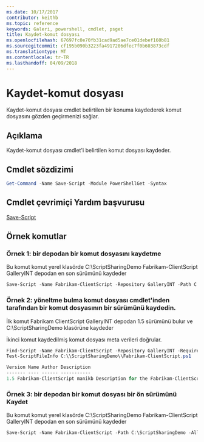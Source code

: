 ```yaml
---
ms.date: 10/17/2017
contributor: keithb
ms.topic: reference
keywords: Galeri, powershell, cmdlet, psget
title: Kaydet-komut dosyası
ms.openlocfilehash: 67697fc0e70fb31cad9ad5ae7ce01debef160b81
ms.sourcegitcommit: cf195b090b3223fa4917206dfec7f0b603873cdf
ms.translationtype: MT
ms.contentlocale: tr-TR
ms.lasthandoff: 04/09/2018
---
```

# <a name="save-script"></a>Kaydet-komut dosyası

Kaydet-komut dosyası cmdlet belirtilen bir konuma kaydederek komut dosyasını gözden geçirmenizi sağlar.

## <a name="description"></a>Açıklama

Kaydet-komut dosyası cmdlet'i belirtilen komut dosyası kaydeder.

## <a name="cmdlet-syntax"></a>Cmdlet sözdizimi

```powershell
Get-Command -Name Save-Script -Module PowerShellGet -Syntax
```
## <a name="cmdlet-online-help-reference"></a>Cmdlet çevrimiçi Yardım başvurusu

[Save-Script](http://go.microsoft.com/fwlink/?LinkId=619786)

## <a name="example-commands"></a>Örnek komutlar

### <a name="example-1-save-a-script-from-a-repository"></a>Örnek 1: bir depodan bir komut dosyasını kaydetme
Bu komut komut yerel klasörde C:\ScriptSharingDemo Fabrikam-ClientScript GalleryINT depodan en son sürümünü kaydeder

```powershell
Save-Script -Name Fabrikam-ClientScript -Repository GalleryINT -Path C:\ScriptSharingDemo
```

### <a name="example-2-save-a-version-of-a-script-by-piping-from-the-find-script-cmdlet"></a>Örnek 2: yöneltme bulma komut dosyası cmdlet'inden tarafından bir komut dosyasının bir sürümünü kaydedin.

İlk komut Fabrikam ClientScript GalleryINT depodan 1.5 sürümünü bulur ve C:\ScriptSharingDemo klasörüne kaydeder

İkinci komut kaydedilmiş komut dosyası meta verileri doğrular.

```powershell
Find-Script -Name Fabrikam-ClientScript -Repository GalleryINT -RequiredVersion 1.5 | Save-Script -Path C:\\ScriptSharingDemo
Test-ScriptFileInfo C:\\ScriptSharingDemo\\Fabrikam-ClientScript.ps1

Version Name Author Description
------- ---- ------ -----------
1.5 Fabrikam-ClientScript manikb Description for the Fabrikam-ClientScript script
```

### <a name="example-3-save-a-prerelease-version-of-a-script-from-a-repository"></a>Örnek 3: bir depodan bir komut dosyası bir ön sürümünü Kaydet
Bu komut komut yerel klasörde C:\ScriptSharingDemo Fabrikam-ClientScript GalleryINT depodan en son sürümünü kaydeder

```powershell
Save-Script -Name Fabrikam-ClientScript -Path C:\ScriptSharingDemo -AllowPrerelease
```